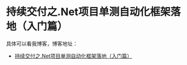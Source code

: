 # 持续交付之.Net项目单测自动化框架落地（入门篇）

具体可以看我博客，博客地址： 
- [持续交付之.Net项目单测自动化框架落地（入门篇）](https://blog.csdn.net/zuozewei/article/details/102740509)
